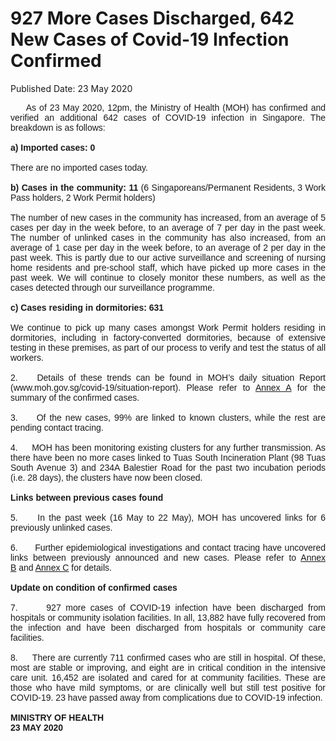 <html>
    <meta http-equiv="Content-Type" content="text/html; charset=utf-8"/>
    <meta charset="utf-8"/>
    <title>927 More Cases Discharged, 642 New Cases of Covid-19 Infection Confirmed</title>
    <body><h1>927 More Cases Discharged, 642 New Cases of Covid-19 Infection Confirmed</h1>
    <p>Published Date: 23 May 2020</p> <div style="text-align: justify;"><span style="font-family: Arial; font-size: 14px;">&nbsp; &nbsp;&nbsp; As of 23 May 2020, 12pm, the Ministry of Health (MOH) has confirmed and verified an additional 642 cases of COVID-19 infection in Singapore. The breakdown is as follows:<br><br></span><span style="font-family: Arial; font-size: 14px;"><strong>a)&nbsp;Imported cases: 0<br></strong><br></span><span style="font-family: Arial; font-size: 14px;">There are no imported cases today.<br><br></span><span style="font-family: Arial; font-size: 14px;"><strong>b)&nbsp;Cases in the community: 11</strong> (6 Singaporeans/Permanent Residents, 3 Work Pass holders, 2 Work Permit holders)<br><br></span><span style="font-family: Arial; font-size: 14px;">The number of new cases in the community has increased, from an average of 5 cases per day in the week before, to an average of 7 per day in the past week. The number of unlinked cases in the community has also increased, from an average of 1 case per day in the week before, to an average of 2 per day in the past week. This is partly due to our active surveillance and screening of nursing home residents and pre-school staff, which have picked up more cases in the past week. We will continue to closely monitor these numbers, as well as the cases detected through our surveillance programme.<br><br><strong></strong></span><span style="font-family: Arial; font-size: 14px;"><strong>c)&nbsp;Cases residing in dormitories: 631<br></strong><br></span><span style="font-family: Arial; font-size: 14px;">We continue to pick up many cases amongst Work Permit holders residing in dormitories, including in factory-converted dormitories, because of extensive testing in these premises, as part of our process to verify and test the status of all workers. <br><br></span><span style="font-family: Arial; font-size: 14px;">2. &nbsp;&nbsp; Details of these trends can be found in MOH’s daily situation Report (www.moh.gov.sg/covid-19/situation-report). Please refer to <a title="Annex A" href="/docs/librariesprovider5/pressroom/press-releases/moh-press-release---annex-a-(23-may-2020).pdf?sfvrsn=1e8e65_0">Annex A</a>&nbsp;for the summary of the confirmed cases. <br><br></span><span style="font-family: Arial; font-size: 14px;">3. &nbsp; &nbsp; Of the new cases, 99% are linked to known clusters, while the rest are pending contact tracing.<br><br></span><span style="font-family: Arial; font-size: 14px;">4. &nbsp; &nbsp; MOH has been monitoring existing clusters for any further transmission. As there have been no more cases linked to Tuas South Incineration Plant (98 Tuas South Avenue 3) and 234A Balestier Road for the past two incubation periods (i.e. 28 days), the clusters have now been closed.<br><br><strong></strong></span><span style="font-family: Arial; font-size: 14px;"><strong>Links between previous cases found<br></strong><br></span><span style="font-family: Arial; font-size: 14px;">5. &nbsp; &nbsp; In the past week (16 May to 22 May), MOH has uncovered links for 6 previously unlinked cases. <br><br></span><span style="font-family: Arial; font-size: 14px;">6. &nbsp; &nbsp;&nbsp; Further epidemiological investigations and contact tracing have uncovered links between previously announced and new cases. Please refer to <a title="Annex B" href="/docs/librariesprovider5/pressroom/press-releases/moh-press-release---annex-b-(23-may-2020).pdf?sfvrsn=496e2e32_0">Annex B</a>&nbsp;and <a title="Annex C" href="/docs/librariesprovider5/pressroom/press-releases/moh-press-release---annex-c-(23-may-2020).pdf?sfvrsn=d37093a0_0">Annex C</a>&nbsp;for details.<br><br><strong></strong></span><span style="font-family: Arial; font-size: 14px;"><strong>Update on condition of confirmed cases<br></strong><br></span><span style="font-family: Arial; font-size: 14px;">7. &nbsp; &nbsp;&nbsp; 927 more cases of COVID-19 infection have been discharged from hospitals or community isolation facilities. In all, 13,882 have fully recovered from the infection and have been discharged from hospitals or community care facilities. <br><br></span><span style="font-family: Arial; font-size: 14px;">8. &nbsp; &nbsp; There are currently 711 confirmed cases who are still in hospital. Of these, most are stable or improving, and eight are in critical condition in the intensive care unit. 16,452 are isolated and cared for at community facilities. These are those who have mild symptoms, or are clinically well but still test positive for COVID-19. 23 have passed away from complications due to COVID-19 infection. </span></div><div style="text-align: justify;"><span style="font-family: Arial;"><span style="font-size: 14px;"><br><strong>MINISTRY OF HEALTH<br>23 MAY 2020</strong></span></span></div><br></body>
</html>